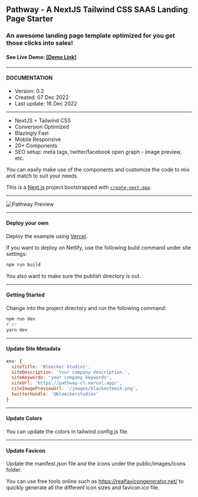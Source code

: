 ## Pathway - A NextJS Tailwind CSS SAAS Landing Page Starter
### An awesome landing page template optimized for you get those clicks into sales!

#### See Live Demo: <a href="https://pathway-cl.vercel.app/" target="_blank">[Demo Link]</a>
--- 

#### DOCUMENTATION
* Version: 0.2
* Created: 07 Dec 2022
* Last update: 16 Dec 2022

---
* NextJS + Tailwind CSS
* Conversion Optimized
* Blazingly Fast
* Mobile Responsive
* 20+ Components
* SEO setup: meta tags, twitter/facebook open graph - image preview, etc.

You can easily make use of the components and customize the code to mix and match to suit your needs.

This is a [Next.js](https://nextjs.org/) project bootstrapped with [`create-next-app`](https://github.com/vercel/next.js/tree/canary/packages/create-next-app).

---

![Pathway Preview](https://github.com/christian-luntok/pathway/blob/main/public/pathway-0-1.png?raw=true)

---

#### Deploy your own

Deploy the example using [Vercel](https://vercel.com?utm_source=github&utm_medium=readme&utm_campaign=next-example).

If you want to deploy on Netlify, use the following build command under site settings:

```bash
npm run build
```
You also want to make sure the publish directory is out.

---
#### Getting Started

Change into the project directory and run the following command:


```bash
npm run dev
# or
yarn dev
```

---
#### Update Site Metadata

```js
env: {
  siteTitle: 'Bleecker Studios',
  siteDescription: 'Your company description.',
  siteKeywords: 'your company keywords',
  siteUrl: 'https://pathway-cl.vercel.app/',
  siteImagePreviewUrl: '/images/blackestmask.png',
  twitterHandle: '@bleeckerstudios'
} 
```
---
#### Update Colors

You can update the colors in tailwind.config.js file.

---
#### Update Favicon

Update the manifest.json file and the icons under the public/images/icons folder.

You can use free tools online such as https://realfavicongenerator.net/ to quickly generate all the different icon sizes and favicon.ico file.